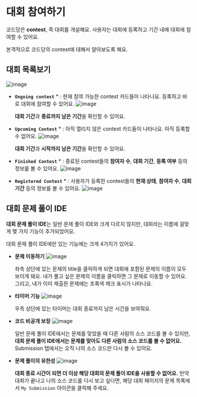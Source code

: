 # 대회 참여하기 #

코드당은 **contest**, 즉 대회를 개설해요. 사용자는 대회에 등록하고 기간 내에 대회에 참여할 수 있어요.

본격적으로 코드당의 contest에 대해서 알아보도록 해요.

## 대회 목록보기 ##
![image](https://github.com/user-attachments/assets/450926aa-8a77-4edd-891e-f4b08b1fa506)

- **`Ongoing contest`** * : 현재 참여 가능한 contest 카드들이 나타나요. 등록하고 바로 대회에 참여할 수 있어요.
  ![image](https://github.com/user-attachments/assets/5ccf0d5d-d173-4664-a190-77d999401233)

    **대회 기간**과 **종료까지 남은 기간**을 확인할 수 있어요.
- **`Upcoming Contest`** * : 아직 열리지 않은 contest 카드들이 나타나요. 아직 등록할 수 없어요.
  ![image](https://github.com/user-attachments/assets/c8aa07cf-afef-4b2d-999e-db44636831cc)

    **대회 기간**과 **시작까지 남은 기간**을 확인할 수 있어요.
- **`Finished Contest`** * : 종료된 contest들의 **참여자 수**, **대회 기간**, **등록 여부** 등의 정보를 볼 수 있어요.
  ![image](https://github.com/user-attachments/assets/fae2a940-b749-4606-80fa-bc491127f598)

- **`Registered Contest`** * : 사용자가 등록한 contest들의 **현재 상태**, **참여자 수**, **대회 기간** 등의 정보를 볼 수 있어요.
    ![image](https://github.com/user-attachments/assets/07302d76-89ff-4548-a20c-c021e9de9ecc)


## 대회 문제 풀이 IDE ##

**대회 문제 풀이 IDE**는 일반 문제 풀이 IDE와 크게 다르지 않지만, 대회라는 이름에 걸맞게 몇 가지 기능이 추가되었어요.

대회 문제 풀이 IDE에만 있는 기능에는 크게 4가지가 있어요.

- **문제 이동하기**
  ![image](https://github.com/user-attachments/assets/29788ebd-09b9-42f6-b83c-c55a41a91daa)

  좌측 상단에 있는 문제의 title을 클릭하게 되면 대회에 포함된 문제의 이름이 모두 보이게 돼요. 내가 풀고 싶은 문제의 이름을 클릭하면 그 문제로 이동할 수 있어요.
  그리고, 내가 이미 제출한 문제에는 초록색 체크 표시가 나타나요.
- **타이머 기능**
  ![image](https://github.com/user-attachments/assets/dd5d319a-3253-48d6-a9f4-3c9f88b7b205)

  우측 상단에 있는 타이머는 대회 종료까지 남은 시간을 보여줘요. 
- **코드 비공개 보장**
  ![image](https://github.com/user-attachments/assets/2ef8c24f-2c1f-4e5a-b756-1b7c44824df6)

  일반 문제 풀이 IDE에서는 문제를 맞았을 때 다른 사람의 소스 코드를 볼 수 있지만, **대회 문제 풀이 IDE에서는 문제를 맞아도 다른 사람의 소스 코드를 볼 수 없어요.**
  Submission 탭에서는 오직 나의 소스 코드만 다시 볼 수 있어요.
- **문제 풀이의 유한성**
  ![image](https://github.com/user-attachments/assets/7e79390c-67bd-4f3f-8da6-a65a5e27ebc6)

  **대회 종료 시간이 되면 더 이상 해당 대회의 문제 풀이 IDE을 사용할 수 없어요.**
  만약 대회가 끝나고 나의 소스 코드를 다시 보고 싶다면, 해당 대회 페이지의 문제 목록에서 `My Submission` 아이콘을 클릭해 주세요.
